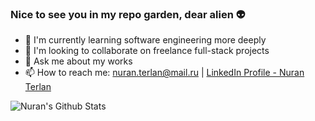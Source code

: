 ### Nice to see you in my repo garden, dear alien 👽

- 🌱 I'm currently learning software engineering more deeply
- 👯 I'm looking to collaborate on freelance full-stack projects
- 💬 Ask me about my works
- 📫 How to reach me: nuran.terlan@mail.ru | [LinkedIn Profile - Nuran Terlan](https://www.linkedin.com/in/nuran-t%C9%99rlan-3744a71a3/)

<img align="left" alt="Nuran's Github Stats" src="https://github-readme-stats.vercel.app/api?username=NuranTerlan&show_icons=true&theme=radical" />
